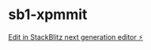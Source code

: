 # sb1-xpmmit

[Edit in StackBlitz next generation editor ⚡️](https://stackblitz.com/~/github.com/ArchanaAragiddaMain/sb1-xpmmit)